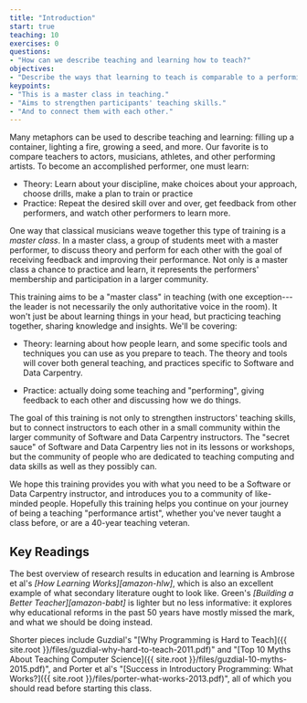 ```yaml
---
title: "Introduction"
start: true
teaching: 10
exercises: 0
questions:
- "How can we describe teaching and learning how to teach?"
objectives:
- "Describe the ways that learning to teach is comparable to a performing art."
keypoints:
- "This is a master class in teaching."
- "Aims to strengthen participants' teaching skills."
- "And to connect them with each other."
---
```

Many metaphors can be used to describe teaching and learning: filling
up a container, lighting a fire, growing a seed, and more.  Our
favorite is to compare teachers to actors, musicians, athletes, and
other performing artists.  To become an accomplished performer, one
must learn:

* Theory: Learn about your discipline, make choices about your approach,
  choose drills, make a plan to train or practice
* Practice: Repeat the desired skill over and over, get feedback from other
  performers, and watch other performers to learn more.

One way that classical musicians weave together this type of training
is a *master class*.  In a master class, a group of students meet with
a master performer, to discuss theory and perform for each other with
the goal of receiving feedback and improving their performance.  Not
only is a master class a chance to practice and learn, it represents
the performers' membership and participation in a larger community.

This training aims to be a "master class" in teaching (with one
exception---the leader is not necessarily the only authoritative voice
in the room).  It won't just be about learning things in your head,
but practicing teaching together, sharing knowledge and insights.
We'll be covering:

* Theory: learning about how people learn, and some specific tools and
  techniques you can use as you prepare to teach.  The theory and
  tools will cover both general teaching, and practices specific to
  Software and Data Carpentry.

* Practice: actually doing some teaching and "performing", giving
  feedback to each other and discussing how we do things.
  
The goal of this training is not only to strengthen instructors'
teaching skills, but to connect instructors to each other in a small
community within the larger community of Software and Data Carpentry
instructors.  The "secret sauce" of Software and Data Carpentry lies
not in its lessons or workshops, but the community of people who are
dedicated to teaching computing and data skills as well as they
possibly can.

We hope this training provides you with what you need to be a Software
or Data Carpentry instructor, and introduces you to a community of
like-minded people.  Hopefully this training helps you continue on
your journey of being a teaching "performance artist", whether you've
never taught a class before, or are a 40-year teaching veteran.

## Key Readings

The best overview of research results in education and learning is
Ambrose et al's *[How Learning Works][amazon-hlw]*,
which is also an excellent example of what secondary literature ought to look like.
Green's *[Building a Better Teacher][amazon-babt]*
is lighter but no less informative:
it explores why educational reforms in the past 50 years have mostly missed the mark,
and what we should be doing instead.

Shorter pieces include
Guzdial's "[Why Programming is Hard to Teach]({{ site.root }}/files/guzdial-why-hard-to-teach-2011.pdf)"
and "[Top 10 Myths About Teaching Computer Science]({{ site.root }}/files/guzdial-10-myths-2015.pdf)",
and Porter et al's "[Success in Introductory Programming: What Works?]({{ site.root }}/files/porter-what-works-2013.pdf)",
all of which you should read before starting this class.
